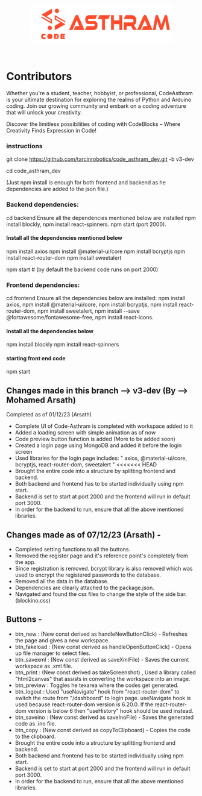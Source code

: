 
<p align="center">
  <a href="https://tarcinacademy.in.io">
    <img src="https://github.com/tarcinrobotics/code_asthram_dev/blob/v3/Asthram.png?raw=true" height="100px">
  </a>
</p>

&nbsp;

# Contributors

Whether you're a student, teacher, hobbyist, or professional, CodeAsthram is your ultimate destination for exploring the realms of Python and Arduino coding. Join our growing community and embark on a coding adventure that will unlock your creativity.

Discover the limitless possibilities of coding with CodeBlocks – Where Creativity Finds Expression in Code!

### instructions

git clone https://github.com/tarcinrobotics/code_asthram_dev.git -b v3-dev

cd code_asthram_dev

(Just npm install is enough for both frontend and backend as he dependencies are added to the json file.)

### Backend dependencies:

cd backend
Ensure all the dependencies mentioned below are installed
npm install blockly, 
npm install react-spinners.
npm start (port 2000).

#### Install all the dependencies mentioned below

npm install axios
npm install @material-ui/core
npm install bcryptjs
npm install react-router-dom
npm install sweetalert

npm start     # (by default the backend code runs on port 2000)

### Frontend dependencies:

cd frontend
Ensure all the dependencies below are installed:
npm install axios, 
npm install @material-ui/core, 
npm install bcryptjs, 
npm install react-router-dom, 
npm install sweetalert, 
npm install --save @fortawesome/fontawesome-free, 
npm install react-icons.


#### Install all the dependencies below

npm install blockly
npm install react-spinners

#### starting front end code

npm start 


## Changes made in this branch --> v3-dev (By --> Mohamed Arsath)

Completed as of 01/12/23 (Arsath) 

* Complete UI of Code-Asthram is completed with workspace added to it
* Added a loading screen with simple animation as of now
* Code preview button function is added (More to be added soon)
* Created a login page using MongoDB and added it before the login screen
* Used libraries for the login page includes: " axios, @material-ui/core, bcryptjs, react-router-dom, sweetalert "
<<<<<<< HEAD
* Brought the entire code into a structure by splitting frontend and backend. 
* Both backend and frontend has to be started individually using npm start.
* Backend is set to start at port 2000 and the frontend will run in default port 3000.
* In order for the backend to run, ensure that all the above mentioned libraries.  

## Changes made as of 07/12/23 (Arsath) -

* Completed setting functions to all the buttons.
* Removed the register page and it's reference point's completely from the app.
* Since registration is removed. bcrypt library is also removed which was used to encrypt the registered passwords to the database.
* Removed all the data in the database.
* Dependencies are clearly attached to the package.json.
* Navigated and found the css files to change the style of the side bar. (blockino.css)

## Buttons -

* btn_new : (New const derived as handleNewButtonClick) - Refreshes the page and gives a new workspace.
* btn_fakeload : (New const derived as handleOpenButtonClick) - Opens up file manager to select files.
* btn_savexml : (New const derived as saveXmlFile) - Saves the current workspace as .xml file.
* btn_print : (New const derived as takeScreenshot) , Used a library called "html2canvas" that assists in converting the workspace into an image.
* btn_preview : Toggles he texarea where the codes get generated.
* btn_logout : Used "useNavigate" hook from "react-router-dom" to switch the route from "/dashboard" to login page.
               useNavigate hook is used because react-router-dom version is 6.20.0. 
               If the react-router-dom version is below 6 then "useHistory" hook should be used instead.
* btn_saveino : (New const derived as saveInoFile) - Saves the generated code as .ino file.
* btn_copy : (New const derived as copyToClipboard) - Copies the code to the clipboard.
* Brought the entire code into a structure by splitting frontend and backend.
* Both backend and frontend has to be started individually using npm start.
* Backend is set to start at port 2000 and the frontend will run in default port 3000.
* In order for the backend to run, ensure that all the above mentioned libraries.
